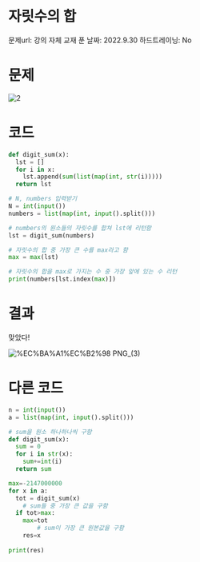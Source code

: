 # 자릿수의 합

문제url: 강의 자체 교재
푼 날짜: 2022.9.30
하드트레이닝: No

# 문제

![2](https://user-images.githubusercontent.com/101965666/193297496-73822eca-2bf6-4611-b02a-b16e66d6cd26.png)

# 코드

```python
def digit_sum(x):
  lst = []
  for i in x:
    lst.append(sum(list(map(int, str(i)))))
  return lst

# N, numbers 입력받기
N = int(input())
numbers = list(map(int, input().split()))

# numbers의 원소들의 자릿수를 합쳐 lst에 리턴함
lst = digit_sum(numbers)

# 자릿수의 합 중 가장 큰 수를 max라고 함
max = max(lst)

# 자릿수의 합을 max로 가지는 수 중 가장 앞에 있는 수 리턴
print(numbers[lst.index(max)])
```

# 결과

맞았다!

![%EC%BA%A1%EC%B2%98 PNG_(3)](https://user-images.githubusercontent.com/101965666/193297586-7b78731a-b696-41d8-a098-9031fc16399b.png)

# 다른 코드

```python
n = int(input())
a = list(map(int, input().split()))

# sum을 원소 하나하나씩 구함
def digit_sum(x):
  sum = 0
  for i in str(x):
    sum+=int(i)
  return sum

max=-2147000000
for x in a: 
  tot = digit_sum(x)
	# sum들 중 가장 큰 값을 구함
  if tot>max:
    max=tot
		# sum이 가장 큰 원본값을 구함
    res=x
    
print(res)
```